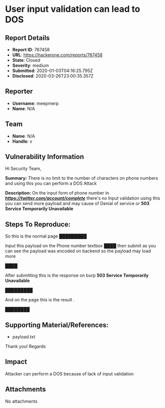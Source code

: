 # User input validation can lead to DOS

## Report Details
- **Report ID**: 767458
- **URL**: https://hackerone.com/reports/767458
- **State**: Closed
- **Severity**: medium
- **Submitted**: 2020-01-03T04:16:25.795Z
- **Disclosed**: 2020-03-26T23:00:35.357Z

## Reporter
- **Username**: meepmerp
- **Name**: N/A

## Team
- **Name**: N/A
- **Handle**: x

## Vulnerability Information
Hi Security Team,

**Summary:** 
There is no limit to the number of characters on phone numbers and using this you can perform a DOS Attack

**Description:**
On the input form of phone number in ***https://twitter.com/account/complete*** there's no Input validation using this you can send more payload and may cause of Denial of service or **503 Service Temporarily Unavailable**

## Steps To Reproduce:

So this is the normal page 
█████████

Input this payload on the Phone number textbox ████ then submit as you can see the payload was encoded on backend so the payload may load more

████

After submitting this is the response on burp **503 Service Temporarily Unavailable**

█████████

And on the page this is the result .

████████

## Supporting Material/References:

+ payload.txt

Thank you! 
Regards

## Impact

Attacker can perform a DOS because of lack of input validation

## Attachments
No attachments
